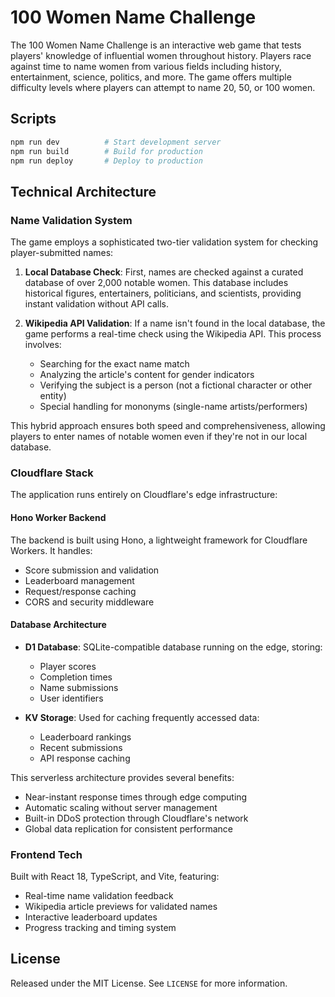 # 100 Women Name Challenge

The 100 Women Name Challenge is an interactive web game that tests players' knowledge of influential women throughout history. Players race against time to name women from various fields including history, entertainment, science, politics, and more. The game offers multiple difficulty levels where players can attempt to name 20, 50, or 100 women.

## Scripts

```bash
npm run dev          # Start development server
npm run build        # Build for production
npm run deploy       # Deploy to production
```

## Technical Architecture

### Name Validation System

The game employs a sophisticated two-tier validation system for checking player-submitted names:

1. **Local Database Check**: First, names are checked against a curated database of over 2,000 notable women. This database includes historical figures, entertainers, politicians, and scientists, providing instant validation without API calls.

2. **Wikipedia API Validation**: If a name isn't found in the local database, the game performs a real-time check using the Wikipedia API. This process involves:
   - Searching for the exact name match
   - Analyzing the article's content for gender indicators
   - Verifying the subject is a person (not a fictional character or other entity)
   - Special handling for mononyms (single-name artists/performers)
   
This hybrid approach ensures both speed and comprehensiveness, allowing players to enter names of notable women even if they're not in our local database.

### Cloudflare Stack

The application runs entirely on Cloudflare's edge infrastructure:

#### Hono Worker Backend
The backend is built using Hono, a lightweight framework for Cloudflare Workers. It handles:
- Score submission and validation
- Leaderboard management
- Request/response caching
- CORS and security middleware

#### Database Architecture
- **D1 Database**: SQLite-compatible database running on the edge, storing:
  - Player scores
  - Completion times
  - Name submissions
  - User identifiers

- **KV Storage**: Used for caching frequently accessed data:
  - Leaderboard rankings
  - Recent submissions
  - API response caching

This serverless architecture provides several benefits:
- Near-instant response times through edge computing
- Automatic scaling without server management
- Built-in DDoS protection through Cloudflare's network
- Global data replication for consistent performance

### Frontend Tech

Built with React 18, TypeScript, and Vite, featuring:
- Real-time name validation feedback
- Wikipedia article previews for validated names
- Interactive leaderboard updates
- Progress tracking and timing system

## License

Released under the MIT License. See `LICENSE` for more information.